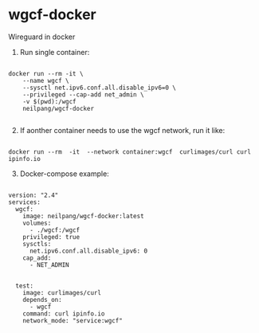 # wgcf-docker
Wireguard in docker


1. Run single container:

```

docker run --rm -it \
    --name wgcf \
    --sysctl net.ipv6.conf.all.disable_ipv6=0 \
    --privileged --cap-add net_admin \
    -v $(pwd):/wgcf
    neilpang/wgcf-docker


```


2. If aonther container needs to use the wgcf network, run it like:

```

docker run --rm  -it  --network container:wgcf  curlimages/curl curl ipinfo.io

```


3. Docker-compose example:

```

version: "2.4"
services:
  wgcf:
    image: neilpang/wgcf-docker:latest
    volumes:
      - ./wgcf:/wgcf
    privileged: true
    sysctls:
      net.ipv6.conf.all.disable_ipv6: 0
    cap_add:
      - NET_ADMIN
    

  test:
    image: curlimages/curl
    depends_on:
      - wgcf
    command: curl ipinfo.io
    network_mode: "service:wgcf"
    
    

```